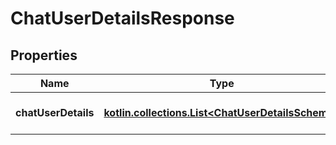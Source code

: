 
# ChatUserDetailsResponse

## Properties
Name | Type | Description | Notes
------------ | ------------- | ------------- | -------------
**chatUserDetails** | [**kotlin.collections.List&lt;ChatUserDetailsSchema&gt;**](ChatUserDetailsSchema.md) | List of chatUser details |  [optional]




